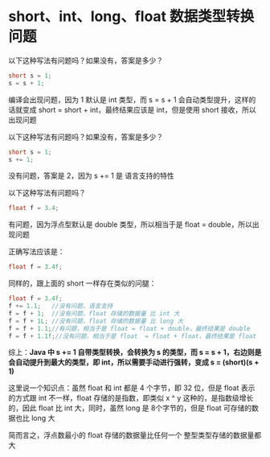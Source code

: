 # short、int、long、float 数据类型转换问题



以下这种写法有问题吗？如果没有，答案是多少？

```java
short s = 1;
s = s + 1;
```

编译会出现问题，因为 1 默认是 int 类型，而  s = s + 1 会自动类型提升，这样的话就变成 short = short + int，最终结果应该是 int，但是使用 short 接收，所以出现问题



以下这种写法有问题吗？如果没有，答案是多少？

```java
short s = 1;
s += 1;
```

没有问题，答案是 2，因为 s += 1 是 语言支持的特性



以下这种写法有问题吗？

```java
float f = 3.4;
```

有问题，因为浮点型默认是 double 类型，所以相当于是 float = double，所以出现问题

正确写法应该是：

```java
float f = 3.4f;
```



同样的，跟上面的 short 一样存在类似的问腿：

```java
float f = 3.4f;
f += 1.1;	//没有问题，语言支持
f = f + 1;	//没有问题，float 存储的数据量 比 int 大
f = f + 1L;	//没有问题，float 存储的数据量 比 long 大
f = f + 1.1;//有问题，相当于是 float = float + double，最终结果是 double
f = f + 1.1f;//没有问题，相当于是 float  = float + float，最终结果是 float
```



综上：**Java 中 s += 1 自带类型转换，会转换为 s 的类型，而 s = s + 1，右边则是会自动提升到最大的类型，即 int，所以需要手动进行强转，变成 s = (short)(s + 1)**



这里说一个知识点：虽然 float 和 int 都是 4 个字节，即 32 位，但是 float 表示的方式跟 int 不一样，float 存储的是指数，即类似 x ^ y 这种的，是指数级增长的，因此 float 比 int 大，同时，虽然 long 是 8个字节的，但是 float 可存储的数据也比 long 大

简而言之，浮点数最小的 float 存储的数据量比任何一个 整型类型存储的数据量都大







